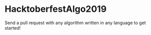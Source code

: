 # HacktoberfestAlgo2019
Send a pull request with any algorithm written in any language to get started!
